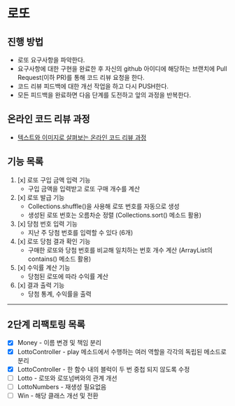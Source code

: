 # 로또

## 진행 방법

* 로또 요구사항을 파악한다.
* 요구사항에 대한 구현을 완료한 후 자신의 github 아이디에 해당하는 브랜치에 Pull Request(이하 PR)를 통해 코드 리뷰 요청을 한다.
* 코드 리뷰 피드백에 대한 개선 작업을 하고 다시 PUSH한다.
* 모든 피드백을 완료하면 다음 단계를 도전하고 앞의 과정을 반복한다.

## 온라인 코드 리뷰 과정

* [텍스트와 이미지로 살펴보는 온라인 코드 리뷰 과정](https://github.com/next-step/nextstep-docs/tree/master/codereview)

## 기능 목록

1. [x] 로또 구입 금액 입력 기능
    - 구입 금액을 입력받고 로또 구매 개수를 계산
2. [x] 로또 발급 기능
    - Collections.shuffle()을 사용해 로또 번호를 자동으로 생성
    - 생성된 로또 번호는 오름차순 정렬 (Collections.sort() 메소드 활용)
3. [x] 당첨 번호 입력 기능
    - 지난 주 당첨 번호를 입력할 수 있다 (6개)
4. [x] 로또 당첨 결과 확인 기능
    - 구매한 로또와 당첨 번호를 비교해 일치하는 번호 개수 계산 (ArrayList의 contains() 메소드 활용)
5. [x] 수익률 계산 기능
    - 당첨된 로또에 따라 수익률 계산
6. [x] 결과 출력 기능
    - 당첨 통계, 수익률을 출력

---

## 2단계 리팩토링 목록

- [x] Money - 이름 변경 및 책임 분리
- [x] LottoController - play 메소드에서 수행하는 여러 역할을 각각의 독립된 메소드로 분리
- [x] LottoController - 한 함수 내의 블럭이 두 번 중첩 되지 않도록 수정
- [ ] Lotto - 로또와 로또넘버와의 관계 개선
- [ ] LottoNumbers - 재생성 필요없음
- [ ] Win - 해당 클래스 개선 및 전환
